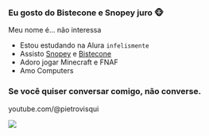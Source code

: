 ### Eu gosto do **Bistecone** e **Snopey** juro 🐵

Meu nome é... não interessa

- Estou estudando na Alura `infelismente`
- Assisto [Snopey](https://www.twitch.tv/snopey_) e [Bistecone](https://www.twitch.tv/bisteconee)
- Adoro jogar Minecraft e FNAF
- Amo Computers

### Se você quiser conversar comigo, **não converse**.

youtube.com/@pietrovisqui

![](https://media1.tenor.com/m/vN52zBYN4KIAAAAd/bistecone-twitch.gif)
